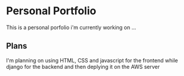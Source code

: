 # Personal Portfolio

This is a personal porfolio i'm currently working on ... 

## Plans 
I'm planning on using HTML, CSS and javascript for the frontend while django for the backend and then deplying it on the AWS server 

